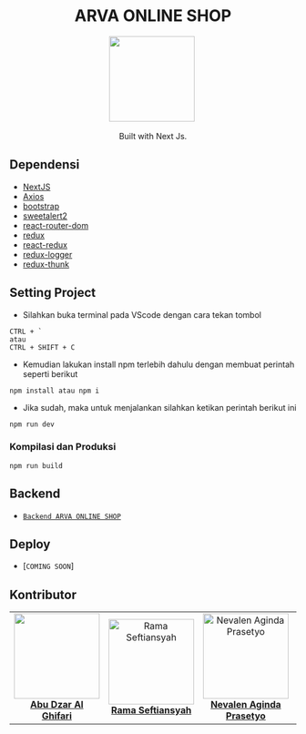 <h1 align="center">ARVA ONLINE SHOP</h1>

<p align="center">
  <img height="150" src="https://upload.wikimedia.org/wikipedia/commons/thumb/8/8e/Nextjs-logo.svg/1200px-Nextjs-logo.svg.png"/>&nbsp;
</p>
<p align="center">
  Built with Next Js.
</p>


## Dependensi
- [NextJS](https://nextjs.org/)
- [Axios](https://www.npmjs.com/package/axios)
- [bootstrap](https://www.npmjs.com/package/bootstrap)
- [sweetalert2](https://www.npmjs.com/package/sweetalert2)
- [react-router-dom](https://www.npmjs.com/package/react-router-dom)
- [redux](https://www.npmjs.com/package/redux)
- [react-redux](https://www.npmjs.com/package/react-redux)
- [redux-logger](https://www.npmjs.com/package/redux-logger)
- [redux-thunk](https://www.npmjs.com/search?q=redux-thunk)


## Setting Project

- Silahkan buka terminal pada VScode dengan cara tekan tombol
```
CTRL + ` 
atau
CTRL + SHIFT + C
```

- Kemudian lakukan install npm terlebih dahulu dengan membuat perintah seperti berikut
```
npm install atau npm i
```

- Jika sudah, maka untuk menjalankan silahkan ketikan perintah berikut ini
```
npm run dev
```

### Kompilasi dan Produksi
```
npm run build
```

## Backend
* [`Backend ARVA ONLINE SHOP`](https://github.com/therevolt/BE-ARVA-Shop)

## Deploy
* [`COMING SOON`]


## Kontributor

<center>
  <table>
    <tr>
      <td align="center">
        <a href="https://github.com/abudzr">
          <img width="150" src="https://media-exp1.licdn.com/dms/image/C5603AQHJkatPPZkv3w/profile-displayphoto-shrink_800_800/0/1616558810228?e=1626307200&v=beta&t=ZvN_rhdGzPqdvpsJoOWBwWHZ_-l0MslxoSmu7D3YcYM"><br/>
          <b>Abu Dzar Al Ghifari</b>
        </a>
      </td>
      <td align="center">
        <a href="https://github.com/therevolt/">
          <img width="150" src="https://media-exp1.licdn.com/dms/image/C5603AQHWisyVrRhm-Q/profile-displayphoto-shrink_800_800/0/1617809629399?e=1626307200&v=beta&t=Jx9QSk3dCoVZWsdErlwIY6FuoL5tqj3vr49yTRkvoO4" alt="Rama Seftiansyah"><br/>
          <b>Rama Seftiansyah</b>
        </a>
      </td>
      <td align="center">
        <a href="https://github.com/nevalenaginda">
          <img width="150" src="https://avatars.githubusercontent.com/u/55057008?s=400&u=fb217ef27a008e647cf48927f153dcbb266ce4d6&v=4" alt="Nevalen Aginda Prasetyo"><br/>
          <b>Nevalen Aginda Prasetyo</b>
        </a>
      </td>
      <td align="center">
        <a href="https://github.com/heatclift77">
          <img width="150" src="https://media-exp1.licdn.com/dms/image/C5603AQFZLY_7XQ9k0A/profile-displayphoto-shrink_800_800/0/1617766337918?e=1626307200&v=beta&t=t3BBq8dehfARnHorAe1MyQyXAsJz21Ec4O6_Pmx7wSY" alt="Muhammad Aditya Pratama"><br/>
          <b>Muhammad Aditya Pratama</b>
        </a>
      </td>
    </tr>
  </table>
</center>



